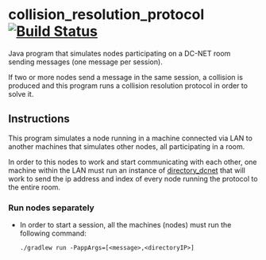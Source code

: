 # collision_resolution_protocol [![Build Status](https://travis-ci.org/niclabs/collision_resolution_protocol.svg?branch=master)](https://travis-ci.org/niclabs/collision_resolution_protocol)

Java program that simulates nodes participating on a DC-NET room sending messages (one message per session). 

If two or more nodes send a message in the same session, a collision is produced and this program runs a collision resolution protocol in order to solve it.

## Instructions

This program simulates a node running in a machine connected via LAN to another machines that simulates other nodes, all participating in a room.

In order to this nodes to work and start communicating with each other, one machine within the LAN must run an instance of [directory_dcnet](https://github.com/niclabs/directory_dcnet) that will work to send the ip address and index of every node running the protocol to the entire room.
    
### Run nodes separately

* In order to start a session, all the machines (nodes) must run the following command:

    ```./gradlew run -PappArgs=[<message>,<directoryIP>]```

